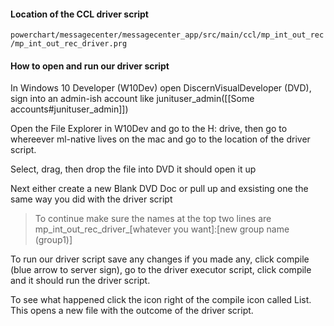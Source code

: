 #### Location of the CCL driver script
`powerchart/messagecenter/messagecenter_app/src/main/ccl/mp_int_out_rec/mp_int_out_rec_driver.prg`

#### How to open and run our driver script
In Windows 10 Developer (W10Dev) open DiscernVisualDeveloper (DVD), sign into an admin-ish account like junituser_admin([[Some accounts#junituser_admin]])

Open the File Explorer in W10Dev and go to the H: drive, then go to whereever ml-native lives on the mac and go to the location of the driver script.

Select, drag, then drop the file into DVD it should open it up

Next either create a new Blank DVD Doc or pull up and exsisting one the same way you did with the driver script

> To continue make sure the names at the top two lines are mp\_int\_out\_rec\_driver\_\[whatever you want\]:\[new group name (group1)\]

To run our driver script save any changes if you made any, click compile (blue arrow to server sign), go to the driver executor script, click compile and it should run the driver script.

To see what happened click the icon right of the compile icon called List. This opens a new file with the outcome of the driver script.